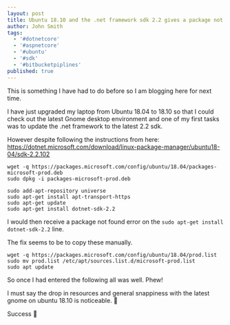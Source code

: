 ```yaml
---
layout: post
title: Ubuntu 18.10 and the .net framework sdk 2.2 gives a package not found error
author: John Smith
tags:
  - '#dotnetcore'
  - '#aspnetcore'
  - '#ubuntu'
  - '#sdk'
  - '#bitbucketpiplines'
published: true
---
```


This is something I have had to do before so I am blogging here for next time. 

I have just upgraded my laptop from Ubuntu 18.04 to 18.10 so that I could check out the latest Gnome desktop environment and one of my first tasks was to update the .net framework to the latest 2.2 sdk. 

However despite following the instructions from here: <https://dotnet.microsoft.com/download/linux-package-manager/ubuntu18-04/sdk-2.2.102>

```shell
wget -q https://packages.microsoft.com/config/ubuntu/18.04/packages-microsoft-prod.deb
sudo dpkg -i packages-microsoft-prod.deb

sudo add-apt-repository universe
sudo apt-get install apt-transport-https
sudo apt-get update
sudo apt-get install dotnet-sdk-2.2
```

I would then receive a package not found error on the ```sudo apt-get install dotnet-sdk-2.2``` line.

The fix seems to be to copy these manually. 

```shell
wget -q https://packages.microsoft.com/config/ubuntu/18.04/prod.list
sudo mv prod.list /etc/apt/sources.list.d/microsoft-prod.list
sudo apt update
```

So once I had entered the following all was well. Phew!

I must say the drop in resources and general snappiness with the latest gnome on ubuntu 18.10 is noticeable.  🙌

Success 🎉
